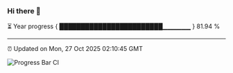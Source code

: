 ### Hi there 👋

⏳ Year progress { ████████████████████████▁▁▁▁▁▁ } 81.94 %

---

⏰ Updated on Mon, 27 Oct 2025 02:10:45 GMT

![Progress Bar CI](https://github.com/DhruviPatel157/GitHub-Actions-Demo/workflows/Progress%20Bar%20CI/badge.svg)
